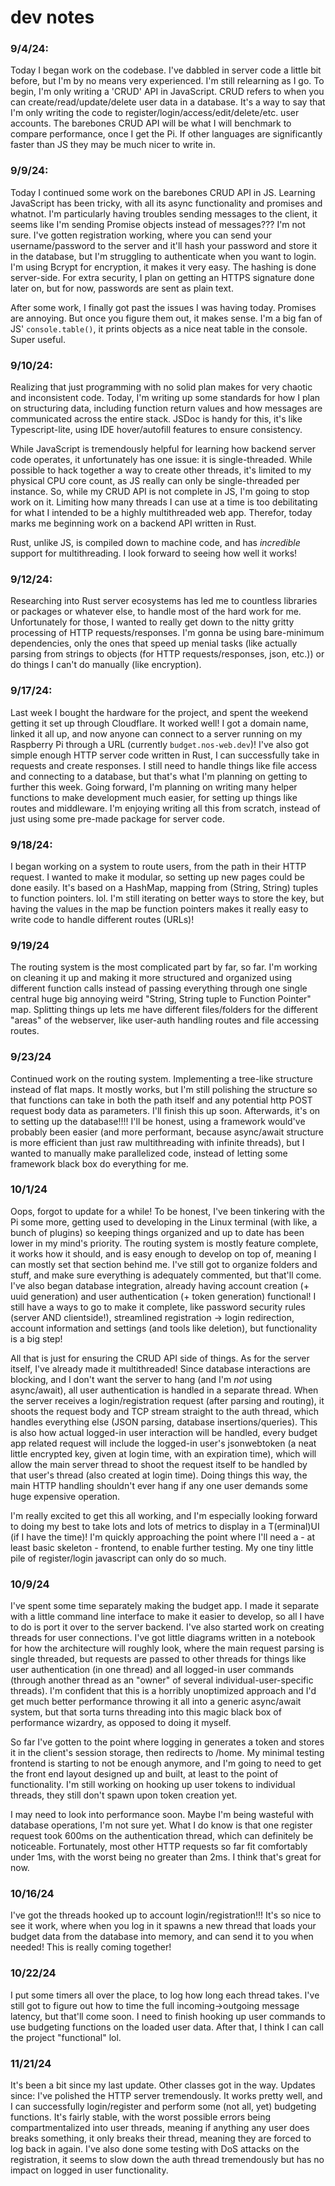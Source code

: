# dev notes

### 9/4/24:

Today I began work on the codebase. I've dabbled in server code a little bit before, but I'm by no means very experienced. I'm still relearning as I go. To begin, I'm only writing a 'CRUD' API in JavaScript. CRUD refers to when you can create/read/update/delete user data in a database. It's a way to say that I'm only writing the code to register/login/access/edit/delete/etc. user accounts. The barebones CRUD API will be what I will benchmark to compare performance, once I get the Pi. If other languages are significantly faster than JS they may be much nicer to write in.

### 9/9/24: 

Today I continued some work on the barebones CRUD API in JS. Learning JavaScript has been tricky, with all its async functionality and promises and whatnot. I'm particularly having troubles sending messages to the client, it seems like I'm sending Promise objects instead of messages??? I'm not sure. I've gotten registration working, where you can send your username/password to the server and it'll hash your password and store it in the database, but I'm struggling to authenticate when you want to login. I'm using Bcrypt for encryption, it makes it very easy. The hashing is done server-side. For extra security, I plan on getting an HTTPS signature done later on, but for now, passwords are sent as plain text.

After some work, I finally got past the issues I was having today. Promises are annoying. But once you figure them out, it makes sense. I'm a big fan of JS' `console.table()`, it prints objects as a nice neat table in the console. Super useful.

### 9/10/24:

Realizing that just programming with no solid plan makes for very chaotic and inconsistent code. Today, I'm writing up some standards for how I plan on structuring data, including function return values and how messages are communicated across the entire stack. JSDoc is handy for this, it's like Typescript-lite, using IDE hover/autofill features to ensure consistency.

While JavaScript is tremendously helpful for learning how backend server code operates, it unfortunately has one issue: it is single-threaded. While possible to hack together a way to create other threads, it's limited to my physical CPU core count, as JS really can only be single-threaded per instance. So, while my CRUD API is not complete in JS, I'm going to stop work on it. Limiting how many threads I can use at a time is too debilitating for what I intended to be a highly multithreaded web app. Therefor, today marks me beginning work on a backend API written in Rust.

Rust, unlike JS, is compiled down to machine code, and has *incredible* support for multithreading. I look forward to seeing how well it works!

### 9/12/24:

Researching into Rust server ecosystems has led me to countless libraries or packages or whatever else, to handle most of the hard work for me. Unfortunately for those, I wanted to really get down to the nitty gritty processing of HTTP requests/responses. I'm gonna be using bare-minimum dependencies, only the ones that speed up menial tasks (like actually parsing from strings to objects (for HTTP requests/responses, json, etc.)) or do things I can't do manually (like encryption).

### 9/17/24:

Last week I bought the hardware for the project, and spent the weekend getting it set up through Cloudflare. It worked well! I got a domain name, linked it all up, and now anyone can connect to a server running on my Raspberry Pi through a URL (currently `budget.nos-web.dev`)! I've also got simple enough HTTP server code written in Rust, I can successfully take in requests and create responses. I still need to handle things like file access and connecting to a database, but that's what I'm planning on getting to further this week. Going forward, I'm planning on writing many helper functions to make development much easier, for setting up things like routes and middleware. I'm enjoying writing all this from scratch, instead of just using some pre-made package for server code.

### 9/18/24:

I began working on a system to route users, from the path in their HTTP request. I wanted to make it modular, so setting up new pages could be done easily. It's based on a HashMap, mapping from (String, String) tuples to function pointers. lol. I'm still iterating on better ways to store the key, but having the values in the map be function pointers makes it really easy to write code to handle different routes (URLs)!

### 9/19/24

The routing system is the most complicated part by far, so far. I'm working on cleaning it up and making it more structured and organized using different function calls instead of passing everything through one single central huge big annoying weird "String, String tuple to Function Pointer" map. Splitting things up lets me have different files/folders for the different "areas" of the webserver, like user-auth handling routes and file accessing routes.

### 9/23/24

Continued work on the routing system. Implementing a tree-like structure instead of flat maps. It mostly works, but I'm still polishing the structure so that functions can take in both the path itself and any potential http POST request body data as parameters. I'll finish this up soon. Afterwards, it's on to setting up the database!!!! I'll be honest, using a framework would've probably been easier (and more performant, because async/await structure is more efficient than just raw multithreading with infinite threads), but I wanted to manually make parallelized code, instead of letting some framework black box do everything for me.

### 10/1/24

Oops, forgot to update for a while! To be honest, I've been tinkering with the Pi some more, getting used to developing in the Linux terminal (with like, a bunch of plugins) so keeping things organized and up to date has been lower in my mind's priority. The routing system is mostly feature complete, it works how it should, and is easy enough to develop on top of, meaning I can mostly set that section behind me. I've still got to organize folders and stuff, and make sure everything is adequately commented, but that'll come. I've also began database integration, already having account creation (+ uuid generation) and user authentication (+ token generation) functional! I still have a ways to go to make it complete, like password security rules (server AND clientside!), streamlined registration -> login redirection, account information and settings (and tools like deletion), but functionality is a big step!

All that is just for ensuring the CRUD API side of things. As for the server itself, I've already made it multithreaded! Since database interactions are blocking, and I don't want the server to hang (and I'm *not* using async/await), all user authentication is handled in a separate thread. When the server receives a login/registration request (after parsing and routing), it shoots the request body and TCP stream straight to the auth thread, which handles everything else (JSON parsing, database insertions/queries). This is also how actual logged-in user interaction will be handled, every budget app related request will include the logged-in user's jsonwebtoken (a neat little encrypted key, given at login time, with an expiration time), which will allow the main server thread to shoot the request itself to be handled by that user's thread (also created at login time). Doing things this way, the main HTTP handling shouldn't ever hang if any one user demands some huge expensive operation.

I'm really excited to get this all working, and I'm especially looking forward to doing my best to take lots and lots of metrics to display in a T(erminal)UI (if I have the time)! I'm quickly approaching the point where I'll need a - at least basic skeleton - frontend, to enable further testing. My one tiny little pile of register/login javascript can only do so much.

### 10/9/24

I've spent some time separately making the budget app. I made it separate with a little command line interface to make it easier to develop, so all I have to do is port it over to the server backend. I've also started work on creating threads for user connections. I've got little diagrams written in a notebook for how the architecture will roughly look, where the main request parsing is single threaded, but requests are passed to other threads for things like user authentication (in one thread) and all logged-in user commands (through another thread as an "owner" of several individual-user-specific threads). I'm confident that this is a horribly unoptimized approach and I'd get much better performance throwing it all into a generic async/await system, but that sorta turns threading into this magic black box of performance wizardry, as opposed to doing it myself.

So far I've gotten to the point where logging in generates a token and stores it in the client's session storage, then redirects to /home. My minimal testing frontend is starting to not be enough anymore, and I'm going to need to get the front end layout designed up and built, at least to the point of functionality. I'm still working on hooking up user tokens to individual threads, they still don't spawn upon token creation yet.

I may need to look into performance soon. Maybe I'm being wasteful with database operations, I'm not sure yet. What I do know is that one register request took 600ms on the authentication thread, which can definitely be noticeable. Fortunately, most other HTTP requests so far fit comfortably under 1ms, with the worst being no greater than 2ms. I think that's great for now.

### 10/16/24

I've got the threads hooked up to account login/registration!!! It's so nice to see it work, where when you log in it spawns a new thread that loads your budget data from the database into memory, and can send it to you when needed! This is really coming together!

### 10/22/24

I put some timers all over the place, to log how long each thread takes. I've still got to figure out how to time the full incoming->outgoing message latency, but that'll come soon. I need to finish hooking up user commands to use budgeting functions on the loaded user data. After that, I think I can call the project "functional" lol.

### 11/21/24

It's been a bit since my last update. Other classes got in the way. Updates since: I've polished the HTTP server tremendously. It works pretty well, and I can successfully login/register and perform some (not all, yet) budgeting functions. It's fairly stable, with the worst possible errors being compartmentalized into user threads, meaning if anything any user does breaks something, it only breaks their thread, meaning they are forced to log back in again. I've also done some testing with DoS attacks on the registration, it seems to slow down the auth thread tremendously but has no impact on logged in user functionality. 
